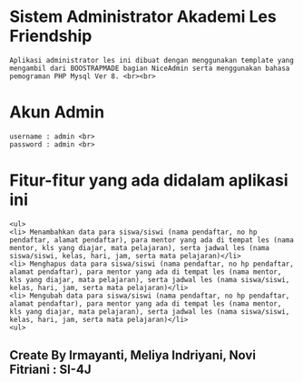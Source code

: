 # Sistem Administrator Akademi Les Friendship
    Aplikasi administrator les ini dibuat dengan menggunakan template yang mengambil dari BOOSTRAPMADE bagian NiceAdmin serta menggunakan bahasa pemograman PHP Mysql Ver 8. <br><br>

# Akun Admin
    username : admin <br>
    password : admin <br>

# Fitur-fitur yang ada didalam aplikasi ini
    <ul>
    <li> Menambahkan data para siswa/siswi (nama pendaftar, no hp pendaftar, alamat pendaftar), para mentor yang ada di tempat les (nama mentor, kls yang diajar, mata pelajaran), serta jadwal les (nama siswa/siswi, kelas, hari, jam, serta mata pelajaran)</li>
    <li> Menghapus data para siswa/siswi (nama pendaftar, no hp pendaftar, alamat pendaftar), para mentor yang ada di tempat les (nama mentor, kls yang diajar, mata pelajaran), serta jadwal les (nama siswa/siswi, kelas, hari, jam, serta mata pelajaran)</li>
    <li> Mengubah data para siswa/siswi (nama pendaftar, no hp pendaftar, alamat pendaftar), para mentor yang ada di tempat les (nama mentor, kls yang diajar, mata pelajaran), serta jadwal les (nama siswa/siswi, kelas, hari, jam, serta mata pelajaran)</li>
    <ul>

## Create By Irmayanti, Meliya Indriyani, Novi Fitriani : SI-4J
